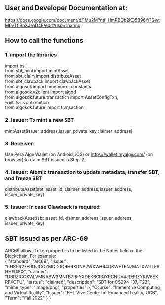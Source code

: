 ## User and Developer Documentation at:
https://docs.google.com/document/d/1Mu2MYntf_HmPBQb2KO5B96jY1GwtM6vTfiBhXJeaD4E/edit?usp=sharing

## How to call the functions

### 1. import the libraries
import os  
from sbt_mint import mintAsset  
from sbt_claim import distributeAsset  
from sbt_clawback import clawbackAsset  
from algosdk import mnemonic, constants  
from algosdk.v2client import algod  
from algosdk.future.transaction import AssetConfigTxn, wait_for_confirmation  
from algosdk.future import transaction  

### 2. Issuer: To mint a new SBT
mintAsset(issuer_address,issuer_private_key,claimer_address)

### 3. Receiver: 
Use Pera Algo Wallet (on Android, iOS) or https://wallet.myalgo.com/ (on browser) to claim SBT issued in Step-2

### 4. Issuer: Atomic transaction to update metadata, transfer SBT, and freeze SBT
distributeAsset(sbt_asset_id, claimer_address, issuer_address, issuer_private_key)

### 5. Issuer: In case Clawback is required:
clawbackAsset(sbt_asset_id, claimer_address, issuer_address, issuer_private_key)

## SBT issued as per ARC-69
ARC69 allows Token properties to be listed in the Notes field on the Blockchain. For example:  
{
  "standard": "arc69",
  "issuer": "6HSPR27ERLFJGOZMQDJQHH6XDNP2WXWH64QKWFT6NZMATXWTLE6HHEI3FQ",
  "claimer": "DBRZIGCXWLVMNABW3MNTB7RFYXDEK6ORQYPGNUV4JDBRZYKIV6EXRFXCTU",
  "status": "claimed",
  "description": "SBT for CS294-137, F22",
  "mime_type": "image/png",
  "properties": {
    "Course": "Immersive Computing and Virtual Reality",
    "Issuer": "FHL Vive Center for Enhanced Reality, UCB",
    "Term": "Fall 2022"
  }
}
